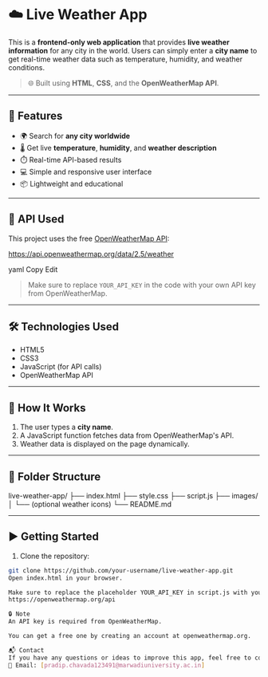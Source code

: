 # ☁️ Live Weather App

This is a **frontend-only web application** that provides **live weather information** for any city in the world. Users can simply enter a **city name** to get real-time weather data such as temperature, humidity, and weather conditions.

> 🌐 Built using **HTML**, **CSS**, and the **OpenWeatherMap API**.

---

## 🌟 Features

- 🌍 Search for **any city worldwide**
- 🌡️ Get live **temperature**, **humidity**, and **weather description**
- ⏱️ Real-time API-based results
- 💻 Simple and responsive user interface
- 📦 Lightweight and educational

---

## 🔗 API Used

This project uses the free [OpenWeatherMap API](https://openweathermap.org/current):

https://api.openweathermap.org/data/2.5/weather

yaml
Copy
Edit

> Make sure to replace `YOUR_API_KEY` in the code with your own API key from OpenWeatherMap.

---

## 🛠️ Technologies Used

- HTML5  
- CSS3  
- JavaScript (for API calls)  
- OpenWeatherMap API

---

## 🧠 How It Works

1. The user types a **city name**.
2. A JavaScript function fetches data from OpenWeatherMap's API.
3. Weather data is displayed on the page dynamically.

---

## 📁 Folder Structure

live-weather-app/
├── index.html
├── style.css
├── script.js
├── images/
│ └── (optional weather icons)
└── README.md


---

## ▶️ Getting Started

1. Clone the repository:
```bash
git clone https://github.com/your-username/live-weather-app.git
Open index.html in your browser.

Make sure to replace the placeholder YOUR_API_KEY in script.js with your own API key from:
https://openweathermap.org/api

🔒 Note
An API key is required from OpenWeatherMap.

You can get a free one by creating an account at openweathermap.org.

📬 Contact
If you have any questions or ideas to improve this app, feel free to connect:
📧 Email: [pradip.chavada123491@marwadiuniversity.ac.in]
